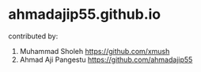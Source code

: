 # ahmadajip55.github.io

contributed by:
1. Muhammad Sholeh
   https://github.com/xmush
2. Ahmad Aji Pangestu
   https://github.com/ahmadajip55

